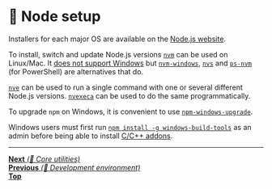 # 🤖 Node setup

Installers for each major OS are available on the
[Node.js website](https://nodejs.org/en/download).

To install, switch and update Node.js versions
[`nvm`](https://github.com/creationix/nvm) can be used on Linux/Mac. It
[does not support Windows](https://github.com/creationix/nvm/issues/284) but
[`nvm-windows`](https://github.com/coreybutler/nvm-windows),
[`nvs`](https://github.com/jasongin/nvs) and
[`ps-nvm`](https://github.com/aaronpowell/ps-nvm) (for PowerShell) are
alternatives that do.

[`nve`](https://github.com/ehmicky/nve) can be used to run a single command with
one or several different Node.js versions.
[`nvexeca`](https://github.com/ehmicky/nvexeca) can be used to do the same
programmatically.

To upgrade `npm` on Windows, it is convenient to use
[`npm-windows-upgrade`](https://github.com/felixrieseberg/npm-windows-upgrade).

Windows users must first run
[`npm install -g windows-build-tools`](https://github.com/felixrieseberg/windows-build-tools)
as an admin before being able to install
[C/C++ addons](https://nodejs.org/api/addons.html).

<hr>

[**Next** _(🤖 Core utilities)_](core_utilities.md)\
[**Previous** _(🤖 Development environment)_](README.md)\
[**Top**](README.md)
